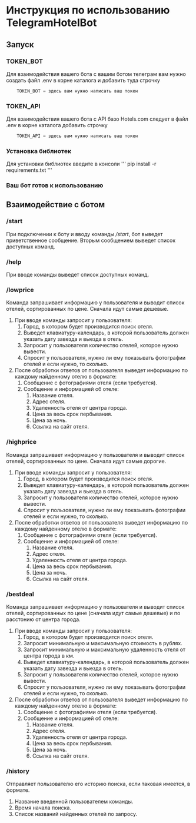 # Инструкция по использованию TelegramHotelBot
## Запуск
### TOKEN_BOT
Для взаимодействия вашего бота с вашим ботом телеграм вам нужно создать файл .env в корне каталога и добавить туда строчку

```python
    TOKEN_BOT = здесь вам нужно написать ваш токен
```
### TOKEN_API
Для взаимодействия вашего бота с API базо Hotels.com следует в файл .env в корне каталога  добавить строчку

```python
    TOKEN_API = здесь вам нужно написать ваш токен
```
### Установка библиотек
Для установки библиотек введите в консоли
''' 
pip install -r requirements.txt
'''
### Ваш бот готов к использованию
## Взаимодействие c ботом
### /start
При подключении к боту и вводу команды */start*, бот выведет приветственное сообщение. 
Вторым сообщением выведет список доступных команд.
### /help
При вводе команды выведет список доступных команд.

### /lowprice
Команда запрашивает информацию у пользователя и выводит список отелей, сортированных по цене. Сначала идут самые дешевые.
1. При вводе команды запросит у пользователя:
    1. Город, в котором будет производится поиск отеля.
    2. Выведет клавиатуру-календарь, в которой пользователь должен указать дату завезда и выезда в отель.
    3. Запросит у пользователя количество отелей, которое нужно вывести.
    4. Спросит у пользователя, нужно ли ему показывать фотографии отелей и если нужно, то сколько.
2. После обработки ответов от пользователя выведет информацию по каждому найденному отелю в формате:
    1. Сообщение с фотографиями отеля (если требуется).
    2. Сообщение и информацией об отеле:
        1. Название отеля.
        2. Адрес отеля.
        3. Удаленность отеля от центра города.
        4. Цена за весь срок пербывания.
        5. Цена за ночь.
        6. Ссылка на сайт отеля.

### /highprice
Команда запрашивает информацию у пользователя и выводит список отелей, сортированных по цене. Сначала идут самые дорогие.
1. При вводе команды запросит у пользователя:
    1. Город, в котором будет производится поиск отеля.
    2. Выведет клавиатуру-календарь, в которой пользователь должен указать дату завезда и выезда в отель.
    3. Запросит у пользователя количество отелей, которое нужно вывести.
    4. Спросит у пользователя, нужно ли ему показывать фотографии отелей и если нужно, то сколько.
2. После обработки ответов от пользователя выведет информацию по каждому найденному отелю в формате:
    1. Сообщение с фотографиями отеля (если требуется).
    2. Сообщение и информацией об отеле:
        1. Название отеля.
        2. Адрес отеля.
        3. Удаленность отеля от центра города.
        4. Цена за весь срок пербывания.
        5. Цена за ночь.
        6. Ссылка на сайт отеля.
### /bestdeal
Команда запрашивает информацию у пользователя и выводит список отелей, сортированных по цене (cначала идут самые дешевые) и по расстонию от центра города. 
1. При вводе команды запросит у пользователя:
    1. Город, в котором будет производится поиск отеля.
    2. Запросит минимальную и максимальную стоимость в рублях.
    3. Запросит минимальную и максимальную удаленность отеля от центра города в км.
    4. Выведет клавиатуру-календарь, в которой пользователь должен указать дату завезда и выезда в отель.
    5. Запросит у пользователя количество отелей, которое нужно вывести.
    6. Спросит у пользователя, нужно ли ему показывать фотографии отелей и если нужно, то сколько.
2. После обработки ответов от пользователя выведет информацию по каждому найденному отелю в формате:
    1. Сообщение с фотографиями отеля (если требуется).
    2. Сообщение и информацией об отеле:
        1. Название отеля.
        2. Адрес отеля.
        3. Удаленность отеля от центра города.
        4. Цена за весь срок пербывания.
        5. Цена за ночь.
        6. Ссылка на сайт отеля.
### /history
Отправляет пользователю его историю поиска, если таковая имеется, в формате.
1. Название введенной пользователем команды.
2. Время начала поиска.
3. Список названий найденных отелей по запросу.
